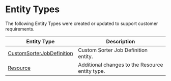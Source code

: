﻿# Entity Types

The following Entity Types were created or updated to support customer requirements.

| Entity Type                     | Description       |
| ------                    | ------            |
| [CustomSorterJobDefinition](/AMSOsram/techspec>artifacts>entitytypes>CustomSorterJobDefinition) | Custom Sorter Job Definition entity. | 
| [Resource](/AMSOsram/techspec>artifacts>entitytypes>etResource) | Additional changes to the Resource entity type. | 


